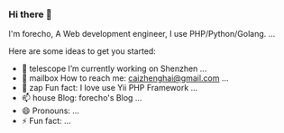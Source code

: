 ### Hi there 👋

I'm forecho, A Web development engineer, I use PHP/Python/Golang. ...

Here are some ideas to get you started:

- 🌱 telescope I’m currently working on Shenzhen ...
- 👯 mailbox How to reach me: caizhenghai@gmail.com ...
- 💬 zap Fun fact: I love use Yii PHP Framework ...
- 📫 house Blog: forecho's Blog ...
- 😄 Pronouns: ...
- ⚡ Fun fact: ...

<!--
**ikym/ikym** is a ✨ _special_ ✨ repository because its `README.md` (this file) appears on your GitHub profile.
-->
